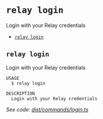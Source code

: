 `relay login`
=============

Login with your Relay credentials

* [`relay login`](#relay-login)

## `relay login`

Login with your Relay credentials

```
USAGE
  $ relay login

DESCRIPTION
  Login with your Relay credentials
```

_See code: [dist/commands/login.ts](https://github.com/relaypro/relay-cli/blob/v1.8.1/dist/commands/login.ts)_
